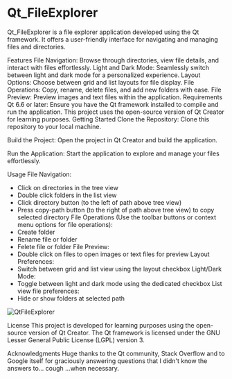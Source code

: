 # Qt_FileExplorer
Qt_FileExplorer is a file explorer application developed using the Qt framework. It offers a user-friendly interface for navigating and managing files and directories.

Features
File Navigation: Browse through directories, view file details, and interact with files effortlessly.
Light and Dark Mode: Seamlessly switch between light and dark mode for a personalized experience.
Layout Options: Choose between grid and list layouts for file display.
File Operations: Copy, rename, delete files, and add new folders with ease.
File Preview: Preview images and text files within the application.
Requirements
Qt 6.6 or later: Ensure you have the Qt framework installed to compile and run the application. This project uses the open-source version of Qt Creator for learning purposes.
Getting Started
Clone the Repository: Clone this repository to your local machine.

Build the Project: Open the project in Qt Creator and build the application.

Run the Application: Start the application to explore and manage your files effortlessly.

Usage
File Navigation: 
- Click on directories in the tree view
- Double click folders in the list view
- Click directory button (to the left of path above tree view)
- Press copy-path button (to the right of path above tree view) to copy selected directory
File Operations (Use the toolbar buttons or context menu options for file operations):
- Create folder
- Rename file or folder
- Felete file or folder
File Preview:
- Double click on files to open images or text files for preview
Layout Preferences:
- Switch between grid and list view using the layout checkbox
Light/Dark Mode:
- Toggle between light and dark mode using the dedicated checkbox
List view file preferences:
- Hide or show folders at selected path

![QtFileExplorer](https://github.com/Magic146W/Qt_FileExplorer/assets/88307484/dc0e7d39-8fc3-4c71-87da-4e584785799d)



License
This project is developed for learning purposes using the open-source version of Qt Creator. The Qt framework is licensed under the GNU Lesser General Public License (LGPL) version 3.

Acknowledgments
Huge thanks to the Qt community, Stack Overflow and to Google itself for graciously answering questions that I didn't know the answers to… cough ...when necessary.
